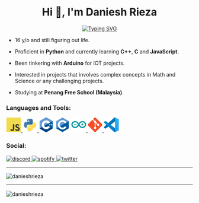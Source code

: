 <h1 align="center">Hi 👋, I'm Daniesh Rieza</h1>
<p align="center">
<a href="https://git.io/typing-svg"><img src="https://readme-typing-svg.demolab.com?font=Fira+Code&pause=1000&color=3DAFF7&background=4115FF00&center=true&vCenter=true&width=435&lines=Been+writing+code+since+2021" alt="Typing SVG" /></a>
</p>

- 16 y/o and still figuring out life. 

- Proficient in **Python** and currently learning **C++**, **C** and **JavaScript**.

- Been tinkering with **Arduino** for IOT projects. 

- Interested in projects that involves complex concepts in Math and Science or any challenging projects.

- Studying at **Penang Free School (Malaysia)**.


<h3 align="left">Languages and Tools:</h3>
<p align="left">


<a href="https://developer.mozilla.org/en-US/docs/Web/JavaScript" target="_blank" rel="noreferrer"> 
<img src="https://raw.githubusercontent.com/devicons/devicon/master/icons/javascript/javascript-original.svg" alt="javascript" width="40" height="40"/> 
</a> 
<a href="https://www.python.org" target="_blank" rel="noreferrer">
<img src="https://raw.githubusercontent.com/devicons/devicon/master/icons/python/python-original.svg" alt="python" width="40" height="40"/>
</a>
<img src="https://raw.githubusercontent.com/devicons/devicon/master/icons/cplusplus/cplusplus-original.svg" alt="cpp" width="40" height="40"/>
<img src="https://raw.githubusercontent.com/devicons/devicon/1119b9f84c0290e0f0b38982099a2bd027a48bf1/icons/c/c-original.svg" alt="c" width="40" height="40"/>
<a href="https://www.arduino.cc/" target="_blank" rel="noreferrer">
<img src="https://raw.githubusercontent.com/devicons/devicon/1119b9f84c0290e0f0b38982099a2bd027a48bf1/icons/arduino/arduino-original.svg" alt="arduino" width="40" height="40"/>
</a>
<a href="https://git-scm.com/" target="_blank" rel="noreferrer">
<img src="https://raw.githubusercontent.com/devicons/devicon/1119b9f84c0290e0f0b38982099a2bd027a48bf1/icons/git/git-original.svg" alt="git" width="40" height="40"/>
</a>
<a href="https://code.visualstudio.com/" target="_blank" rel="noreferrer"><img src="https://raw.githubusercontent.com/devicons/devicon/1119b9f84c0290e0f0b38982099a2bd027a48bf1/icons/vscode/vscode-original.svg" alt="vs code" width="40" height="40"/>
</a>

</p>


<h3 align="left">Social:</h3>
<p align="left">

<a href="https://discordapp.com/users/775930138881163286" target="_blank" rel="noreferrer"> 
<img src="https://raw.githubusercontent.com/gauravghongde/social-icons/9d939e1c5b7ea4a24ac39c3e4631970c0aa1b920/SVG/Color/Discord.svg" alt="discord" width="40" height="40"/> 
</a> 
<a href="https://open.spotify.com/user/axnp3kixwslyla1vb4vebeynn" target="_blank" rel="noreferrer"> 
<img src="https://raw.githubusercontent.com/gauravghongde/social-icons/9d939e1c5b7ea4a24ac39c3e4631970c0aa1b920/SVG/Color/Spotify.svg" alt="spotify" width="40" height="40"/> 
</a>
<a href="https://twitter.com/danieshrieza55" target="_blank" rel="noreferrer"> 
<img src="https://raw.githubusercontent.com/gauravghongde/social-icons/9d939e1c5b7ea4a24ac39c3e4631970c0aa1b920/SVG/Color/Twitter.svg" alt="twitter" width="40" height="40"/> 
</a> 

</p>

---


<p>
<img align="center" src="https://github-readme-stats.vercel.app/api?username=danieshrieza&show_icons=true&locale=en&count_private=true&theme=onedark&hide=issues,contribs" alt="danieshrieza" />
</p>


---


<p>
<img align="center" src="https://github-readme-streak-stats.herokuapp.com/?user=danieshrieza&theme=dark" alt="danieshrieza" />
</p>
